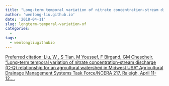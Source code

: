 ```yaml
---
title: "Long-term temporal variation of nitrate concentration-stream discharge (C-Q) relationship for an agrcultural watershed in Midwest USA"
author: 'wenlong-liu.github.io'
date: '2018-04-11'
slug: longterm-temporal-variation-of
categories:
  - 
tags:
  - wenlongliugithubio
---
```


[Preferred citation: Liu, W , S Tian, M Youssef, F Birgand, GM Chescheir. “Long-term temporal variation of nitrate concentration-stream discharge (C-Q) relationship for an agrcultural watershed in Midwest USA” Agricultural Drainage Management Systems Task Force/NCERA 217, Raleigh, April 11-12,...<click to read more>](https://wenlong-liu.github.io/talk/2018-04-11-wenlong-liu-ncera/)

